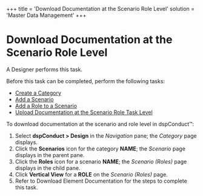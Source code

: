 +++
title = 'Download Documentation at the Scenario Role Level'
solution = 'Master Data Management'
+++

# Download Documentation at the Scenario Role Level

A Designer performs this task.

Before this task can be completed, perform the following tasks:

  - [Create a Category](Create_a_Category.htm)
  - [Add a Scenario](Add_Scenario.htm)
  - [Add a Role to a Scenario](Add_a_Role_to_a_Scenario.htm)
  - [Upload Documentation at the Scenario Role Task
    Level](Upload_Documentation_at_the_Scenario_Role_Task_Level.htm)

To download documentation at the scenario and role level in dspConduct™:

1.  Select <span style="font-weight: bold;">dspConduct </span>**\>
    Design** in the *Navigation* pane; the *Category* page displays.
2.  Click the **Scenarios** icon for the category **NAME**; the
    *Scenario* page displays in the parent pane.
3.  Click the **Roles** icon for a scenario **NAME**; the *Scenario
    (Roles)* page displays in the child pane.
4.  Click **Vertical View** for a **ROLE** on the *Scenario (Roles)*
    page.
5.  Refer to
    <span id="Download Element Documentation" class="popUpLink">Download
    Element Documentation</span> for the steps to complete this task.
